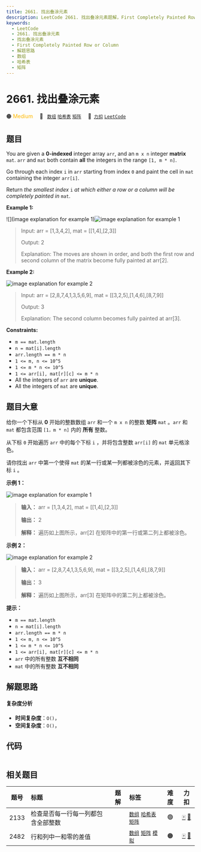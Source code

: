 ```yaml
---
title: 2661. 找出叠涂元素
description: LeetCode 2661. 找出叠涂元素题解，First Completely Painted Row or Column，包含解题思路、复杂度分析以及完整的 JavaScript 代码实现。
keywords:
  - LeetCode
  - 2661. 找出叠涂元素
  - 找出叠涂元素
  - First Completely Painted Row or Column
  - 解题思路
  - 数组
  - 哈希表
  - 矩阵
---
```


# 2661. 找出叠涂元素

🟠 <font color=#ffb800>Medium</font>&emsp; 🔖&ensp; [`数组`](/tag/array.md) [`哈希表`](/tag/hash-table.md) [`矩阵`](/tag/matrix.md)&emsp; 🔗&ensp;[`力扣`](https://leetcode.cn/problems/first-completely-painted-row-or-column) [`LeetCode`](https://leetcode.com/problems/first-completely-painted-row-or-column)

## 题目

You are given a **0-indexed** integer array `arr`, and an `m x n` integer
**matrix** `mat`. `arr` and `mat` both contain **all** the integers in the
range `[1, m * n]`.

Go through each index `i` in `arr` starting from index `0` and paint the cell
in `mat` containing the integer `arr[i]`.

Return _the smallest index_ `i` _at which either a row or a column will be
completely painted in_ `mat`.



**Example 1:**

![](image explanation for example 1)![image explanation for example
1](https://assets.leetcode.com/uploads/2023/01/18/grid1.jpg)

> Input: arr = [1,3,4,2], mat = [[1,4],[2,3]]
> 
> Output: 2
> 
> Explanation: The moves are shown in order, and both the first row and second column of the matrix become fully painted at arr[2].

**Example 2:**

![image explanation for example
2](https://assets.leetcode.com/uploads/2023/01/18/grid2.jpg)

> Input: arr = [2,8,7,4,1,3,5,6,9], mat = [[3,2,5],[1,4,6],[8,7,9]]
> 
> Output: 3
> 
> Explanation: The second column becomes fully painted at arr[3].

**Constraints:**

  * `m == mat.length`
  * `n = mat[i].length`
  * `arr.length == m * n`
  * `1 <= m, n <= 10^5`
  * `1 <= m * n <= 10^5`
  * `1 <= arr[i], mat[r][c] <= m * n`
  * All the integers of `arr` are **unique**.
  * All the integers of `mat` are **unique**.


## 题目大意

给你一个下标从 **0** 开始的整数数组 `arr` 和一个 `m x n` 的整数 **矩阵** `mat` 。`arr` 和 `mat` 都包含范围
`[1，m * n]` 内的 **所有** 整数。

从下标 `0` 开始遍历 `arr` 中的每个下标 `i` ，并将包含整数 `arr[i]` 的 `mat` 单元格涂色。

请你找出 `arr` 中第一个使得 `mat` 的某一行或某一列都被涂色的元素，并返回其下标 `i` 。



**示例 1：**

![image explanation for example
1](https://assets.leetcode.com/uploads/2023/01/18/grid1.jpg)

> 
> 
> 
> 
> 
> **输入：** arr = [1,3,4,2], mat = [[1,4],[2,3]]
> 
> **输出：** 2
> 
> **解释：** 遍历如上图所示，arr[2] 在矩阵中的第一行或第二列上都被涂色。
> 
> 

**示例 2：**

![image explanation for example
2](https://assets.leetcode.com/uploads/2023/01/18/grid2.jpg)

> 
> 
> 
> 
> 
> **输入：** arr = [2,8,7,4,1,3,5,6,9], mat = [[3,2,5],[1,4,6],[8,7,9]]
> 
> **输出：** 3
> 
> **解释：** 遍历如上图所示，arr[3] 在矩阵中的第二列上都被涂色。
> 
> 



**提示：**

  * `m == mat.length`
  * `n = mat[i].length`
  * `arr.length == m * n`
  * `1 <= m, n <= 10^5`
  * `1 <= m * n <= 10^5`
  * `1 <= arr[i], mat[r][c] <= m * n`
  * `arr` 中的所有整数 **互不相同**
  * `mat` 中的所有整数 **互不相同**


## 解题思路

#### 复杂度分析

- **时间复杂度**：`O()`，
- **空间复杂度**：`O()`，

## 代码

```javascript

```

## 相关题目

<!-- prettier-ignore -->
| 题号 | 标题 | 题解 | 标签 | 难度 | 力扣 |
| :------: | :------ | :------: | :------ | :------: | :------: |
| 2133 | 检查是否每一行每一列都包含全部整数 |  |  [`数组`](/tag/array.md) [`哈希表`](/tag/hash-table.md) [`矩阵`](/tag/matrix.md) | 🟢 | [🀄️](https://leetcode.cn/problems/check-if-every-row-and-column-contains-all-numbers) [🔗](https://leetcode.com/problems/check-if-every-row-and-column-contains-all-numbers) |
| 2482 | 行和列中一和零的差值 |  |  [`数组`](/tag/array.md) [`矩阵`](/tag/matrix.md) [`模拟`](/tag/simulation.md) | 🟠 | [🀄️](https://leetcode.cn/problems/difference-between-ones-and-zeros-in-row-and-column) [🔗](https://leetcode.com/problems/difference-between-ones-and-zeros-in-row-and-column) |